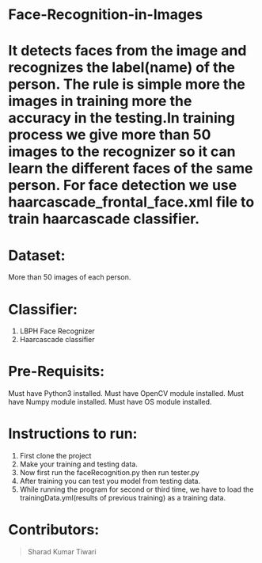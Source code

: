# Face-Recognition-in-Images

# It detects faces from the image and recognizes the label(name) of the person. The rule is simple more the images in training more the accuracy in the testing.In training process we give more than 50 images to the recognizer so it can learn the different faces of the same person. For face detection we use haarcascade_frontal_face.xml file to train haarcascade classifier.

# Dataset:
More than 50 images of each person.

# Classifier:
1. LBPH Face Recognizer
2. Haarcascade classifier

# Pre-Requisits:
Must have Python3 installed.
Must have OpenCV module installed.
Must have Numpy module installed.
Must have OS module installed.

# Instructions to run:
1. First clone the project
2. Make your training and testing data.
3. Now first run the faceRecognition.py then run tester.py
4. After training you can test you model from testing data.
5. While running the program for second or third time, we have to load the trainingData.yml(results of previous training) as a training data.

# Contributors:
> Sharad Kumar Tiwari

